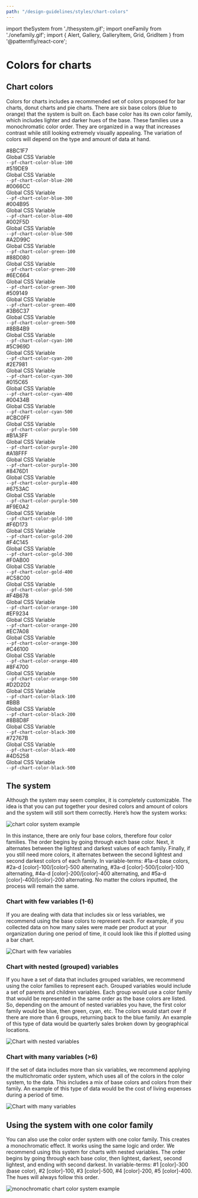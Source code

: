 ```yaml
---
path: "/design-guidelines/styles/chart-colors"
---
```

import theSystem from './thesystem.gif';
import oneFamily from './onefamily.gif';
import { Alert, Gallery, GalleryItem, Grid, GridItem } from '@patternfly/react-core';

# Colors for charts
## Chart colors

Colors for charts includes a recommended set of colors proposed for bar charts, donut charts and pie charts. There are six base colors (blue to orange) that the system is built on. Each base color has its own color family, which includes lighter and darker hues of the base. These families use a monochromatic color order. They are organized in a way that increases contrast while still looking extremely visually appealing. The variation of colors will depend on the type and amount of data at hand.

<Grid>
    <GridItem span={2}>
        <Grid>
            <GridItem span={12}>
                <div className="chart-colors-gallery--blue-1"></div>
            </GridItem>
            <GridItem span={12}>
            <div class="chart-colors-gallery--information">
                <div>#8BC1F7</div>
                <div class="css-var-text">Global CSS Variable</div>
                <div><code>--pf-chart-color-blue-100</code></div>
            </div>
            </GridItem>
        </Grid>
    </GridItem>
    <GridItem span={2}>
        <Grid>
        <GridItem span={12}>
            <div className="chart-colors-gallery--blue-2"></div>
        </GridItem>
        <GridItem span={12}>
            <div class="chart-colors-gallery--information">
            <div>#519DE9</div>
            <div class="css-var-text">Global CSS Variable</div>
            <div><code>--pf-chart-color-blue-200</code></div>
            </div>
        </GridItem>
        </Grid>
    </GridItem>
    <GridItem span={2}>
        <Grid>
            <GridItem span={12}>
                <div className="chart-colors-gallery--blue-3"></div>
            </GridItem>
            <GridItem span={12}>
                <div class="chart-colors-gallery--information">
                <div>#0066CC</div>
                <div class="css-var-text">Global CSS Variable</div>
                <div><code>--pf-chart-color-blue-300</code></div>
                </div>
            </GridItem>
        </Grid>
    </GridItem>
    <GridItem span={2}>
        <Grid>
            <GridItem span={12}>
                <div className="chart-colors-gallery--blue-4"></div>
            </GridItem>
            <GridItem span={12}>
                <div class="chart-colors-gallery--information">
                <div>#004B95</div>
                <div class="css-var-text">Global CSS Variable</div>
                <div><code>--pf-chart-color-blue-400</code></div>
                </div>
            </GridItem>
        </Grid>
    </GridItem>
    <GridItem span={2}>
        <Grid>
            <GridItem span={12}>
                <div className="chart-colors-gallery--blue-5"></div>
            </GridItem>
            <GridItem span={12}>
                <div class="chart-colors-gallery--information">
                <div>#002F5D</div>
                <div class="css-var-text">Global CSS Variable</div>
                <div><code>--pf-chart-color-blue-500</code></div>
                </div>
            </GridItem>
        </Grid>
    </GridItem>
    <GridItem span={2}>
    </GridItem>
    <GridItem span={2}>
        <Grid>
            <GridItem span={12}>
                <div className="chart-colors-gallery--green-1"></div>
            </GridItem>
            <GridItem span={12}>
                <div class="chart-colors-gallery--information">
                <div>#A2D99C</div>
                <div class="css-var-text">Global CSS Variable</div>
                <div><code>--pf-chart-color-green-100</code></div>
                </div>
            </GridItem>
        </Grid>
    </GridItem>
    <GridItem span={2}>
        <Grid>
            <GridItem span={12}>
                <div className="chart-colors-gallery--green-2"></div>
            </GridItem>
            <GridItem span={12}>
                <div class="chart-colors-gallery--information">
                <div>#88D080</div>
                <div class="css-var-text">Global CSS Variable</div>
                <div><code>--pf-chart-color-green-200</code></div>
                </div>
            </GridItem>
        </Grid>
    </GridItem>
    <GridItem span={2}>
        <Grid>
            <GridItem span={12}>
                <div className="chart-colors-gallery--green-3"></div>
            </GridItem>
            <GridItem span={12}>
                <div class="chart-colors-gallery--information">
                <div>#6EC664</div>
                <div class="css-var-text">Global CSS Variable</div>
                <div><code>--pf-chart-color-green-300</code></div>
                </div>
            </GridItem>
        </Grid>
    </GridItem>
    <GridItem span={2}>
        <Grid>
            <GridItem span={12}>
                <div className="chart-colors-gallery--green-4"></div>
            </GridItem>
            <GridItem span={12}>
                <div class="chart-colors-gallery--information">
                <div>#509149</div>
                <div class="css-var-text">Global CSS Variable</div>
                <div><code>--pf-chart-color-green-400</code></div>
                </div>
            </GridItem>
        </Grid>
     </GridItem>
    <GridItem span={2}>
        <Grid>
            <GridItem span={12}>
                <div className="chart-colors-gallery--green-5"></div>
            </GridItem>
            <GridItem span={12}>
                <div class="chart-colors-gallery--information">
                <div>#3B6C37</div>
                <div class="css-var-text">Global CSS Variable</div>
                <div><code>--pf-chart-color-green-500</code></div>
                </div>
            </GridItem>
        </Grid>
    </GridItem>
    <GridItem span={2}>
    </GridItem>
    <GridItem span={2}>
        <Grid>
            <GridItem span={12}>
                <div className="chart-colors-gallery--cyan-1"></div>
            </GridItem>
            <GridItem span={12}>
                <div class="chart-colors-gallery--information">
                <div>#8BB4B9</div>
                <div class="css-var-text">Global CSS Variable</div>
                <div><code>--pf-chart-color-cyan-100</code></div>
                </div>
            </GridItem>
        </Grid>
     </GridItem>
    <GridItem span={2}>
        <Grid>
            <GridItem span={12}>
                <div className="chart-colors-gallery--cyan-2"></div>
            </GridItem>
            <GridItem span={12}>
                <div class="chart-colors-gallery--information">
                <div>#5C969D</div>
                <div class="css-var-text">Global CSS Variable</div>
                <div><code>--pf-chart-color-cyan-200</code></div>
                </div>
            </GridItem>
        </Grid>
    </GridItem>
    <GridItem span={2}>
        <Grid>
            <GridItem span={12}>
                <div className="chart-colors-gallery--cyan-3"></div>
            </GridItem>
            <GridItem span={12}>
                <div class="chart-colors-gallery--information">
                <div>#2E7981</div>
                <div class="css-var-text">Global CSS Variable</div>
                <div><code>--pf-chart-color-cyan-300</code></div>
                </div>
            </GridItem>
        </Grid>
    </GridItem>
    <GridItem span={2}>
        <Grid>
            <GridItem span={12}>
                <div className="chart-colors-gallery--cyan-4"></div>
            </GridItem>
            <GridItem span={12}>
                <div class="chart-colors-gallery--information">
                <div>#015C65</div>
                <div class="css-var-text">Global CSS Variable</div>
                <div><code>--pf-chart-color-cyan-400</code></div>
                </div>
            </GridItem>
        </Grid>
    </GridItem>
    <GridItem span={2}>
        <Grid>
            <GridItem span={12}>
                <div className="chart-colors-gallery--cyan-5"></div>
            </GridItem>
            <GridItem span={12}>
                <div class="chart-colors-gallery--information">
                <div>#00434B</div>
                <div class="css-var-text">Global CSS Variable</div>
                <div><code>--pf-chart-color-cyan-500</code></div>
                </div>
            </GridItem>
        </Grid>
    </GridItem>
    <GridItem span={2}>
    </GridItem>
    <GridItem span={2}>
        <Grid>
            <GridItem span={12}>
                <div className="chart-colors-gallery--purple-1"></div>
            </GridItem>
            <GridItem span={12}>
                <div class="chart-colors-gallery--information">
                <div>#CBC0FF</div>
                <div class="css-var-text">Global CSS Variable</div>
                <div><code>--pf-chart-color-purple-500</code></div>
                </div>
            </GridItem>
        </Grid>
    </GridItem>
    <GridItem span={2}>
        <Grid>
            <GridItem span={12}>
                <div className="chart-colors-gallery--purple-2"></div>
            </GridItem>
            <GridItem span={12}>
                <div class="chart-colors-gallery--information">
                <div>#B1A3FF</div>
                <div class="css-var-text">Global CSS Variable</div>
                <div><code>--pf-chart-color-purple-200</code></div>
                </div>
            </GridItem>
        </Grid>
    </GridItem>
    <GridItem span={2}>
        <Grid>
            <GridItem span={12}>
                <div className="chart-colors-gallery--purple-3"></div>
            </GridItem>
            <GridItem span={12}>
                <div class="chart-colors-gallery--information">
                <div>#A18FFF</div>
                <div class="css-var-text">Global CSS Variable</div>
                <div><code>--pf-chart-color-purple-300</code></div>
                </div>
            </GridItem>
        </Grid>
    </GridItem>
    <GridItem span={2}>
        <Grid>
            <GridItem span={12}>
                <div className="chart-colors-gallery--purple-4"></div>
            </GridItem>
            <GridItem span={12}>
                <div class="chart-colors-gallery--information">
                <div>#8476D1</div>
                <div class="css-var-text">Global CSS Variable</div>
                <div><code>--pf-chart-color-purple-400</code></div>
                </div>
            </GridItem>
        </Grid>
    </GridItem>
    <GridItem span={2}>
        <Grid>
            <GridItem span={12}>
                <div className="chart-colors-gallery--purple-5"></div>
            </GridItem>
            <GridItem span={12}>
                <div class="chart-colors-gallery--information">
                <div>#6753AC</div>
                <div class="css-var-text">Global CSS Variable</div>
                <div><code>--pf-chart-color-purple-500</code></div>
                </div>
            </GridItem>
        </Grid>
    </GridItem>
    <GridItem span={2}>
    </GridItem>
    <GridItem span={2}>
        <Grid>
            <GridItem span={12}>
                <div className="chart-colors-gallery--gold-1"></div>
            </GridItem>
            <GridItem span={12}>
                <div class="chart-colors-gallery--information">
                <div>#F9E0A2</div>
                <div class="css-var-text">Global CSS Variable</div>
                <div><code>--pf-chart-color-gold-100</code></div>
                </div>
            </GridItem>
        </Grid>
    </GridItem>
    <GridItem span={2}>
        <Grid>
            <GridItem span={12}>
                <div className="chart-colors-gallery--gold-2"></div>
            </GridItem>
            <GridItem span={12}>
                <div class="chart-colors-gallery--information">
                <div>#F6D173</div>
                <div class="css-var-text">Global CSS Variable</div>
                <div><code>--pf-chart-color-gold-200</code></div>
                </div>
            </GridItem>
        </Grid>
    </GridItem>
    <GridItem span={2}>
        <Grid>
            <GridItem span={12}>
                <div className="chart-colors-gallery--gold-3"></div>
            </GridItem>
            <GridItem span={12}>
                <div class="chart-colors-gallery--information">
                <div>#F4C145</div>
                <div class="css-var-text">Global CSS Variable</div>
                <div><code>--pf-chart-color-gold-300</code></div>
                </div>
            </GridItem>
        </Grid>
    </GridItem>
    <GridItem span={2}>
        <Grid>
            <GridItem span={12}>
                <div className="chart-colors-gallery--gold-4"></div>
            </GridItem>
            <GridItem span={12}>
                <div class="chart-colors-gallery--information">
                <div>#F0AB00</div>
                <div class="css-var-text">Global CSS Variable</div>
                <div><code>--pf-chart-color-gold-400</code></div>
                </div>
            </GridItem>
        </Grid>
    </GridItem>
    <GridItem span={2}>
        <Grid>
            <GridItem span={12}>
                <div className="chart-colors-gallery--gold-5"></div>
            </GridItem>
            <GridItem span={12}>
                <div class="chart-colors-gallery--information">
                <div>#C58C00</div>
                <div class="css-var-text">Global CSS Variable</div>
                <div><code>--pf-chart-color-gold-500</code></div>
                </div>
            </GridItem>
        </Grid>
    </GridItem>
    <GridItem span={2}>
    </GridItem>
    <GridItem span={2}>
        <Grid>
            <GridItem span={12}>
                <div className="chart-colors-gallery--orange-1"></div>
            </GridItem>
            <GridItem span={12}>
                <div class="chart-colors-gallery--information">
                <div>#F4B678</div>
                <div class="css-var-text">Global CSS Variable</div>
                <div><code>--pf-chart-color-orange-100</code></div>
                </div>
            </GridItem>
        </Grid>
    </GridItem>
    <GridItem span={2}>
        <Grid>
            <GridItem span={12}>
                <div className="chart-colors-gallery--orange-2"></div>
            </GridItem>
            <GridItem span={12}>
                <div class="chart-colors-gallery--information">
                <div>#EF9234</div>
                <div class="css-var-text">Global CSS Variable</div>
                <div><code>--pf-chart-color-orange-200</code></div>
                </div>
            </GridItem>
        </Grid>
    </GridItem>
    <GridItem span={2}>
        <Grid>
            <GridItem span={12}>
                <div className="chart-colors-gallery--orange-3"></div>
            </GridItem>
            <GridItem span={12}>
                <div class="chart-colors-gallery--information">
                <div>#EC7A08</div>
                <div class="css-var-text">Global CSS Variable</div>
                <div><code>--pf-chart-color-orange-300</code></div>
                </div>
            </GridItem>
        </Grid>
    </GridItem>
    <GridItem span={2}>
        <Grid>
            <GridItem span={12}>
                <div className="chart-colors-gallery--orange-4"></div>
            </GridItem>
            <GridItem span={12}>
                <div class="chart-colors-gallery--information">
                <div>#C46100</div>
                <div class="css-var-text">Global CSS Variable</div>
                <div><code>--pf-chart-color-orange-400</code></div>
                </div>
            </GridItem>
        </Grid>
    </GridItem>
    <GridItem span={2}>
        <Grid>
            <GridItem span={12}>
                <div className="chart-colors-gallery--orange-5"></div>
            </GridItem>
            <GridItem span={12}>
                <div class="chart-colors-gallery--information">
                <div>#8F4700</div>
                <div class="css-var-text">Global CSS Variable</div>
                <div><code>--pf-chart-color-orange-500</code></div>
                </div>
            </GridItem>
        </Grid>
    </GridItem>
    <GridItem span={2}>
    </GridItem>
    <GridItem span={2}>
        <Grid>
            <GridItem span={12}>
                <div className="chart-colors-gallery--black-1"></div>
            </GridItem>
            <GridItem span={12}>
                <div class="chart-colors-gallery--information">
                <div>#D2D2D2</div>
                <div class="css-var-text">Global CSS Variable</div>
                <div><code>--pf-chart-color-black-100</code></div>
                </div>
            </GridItem>
        </Grid>
    </GridItem>
    <GridItem span={2}>
        <Grid>
            <GridItem span={12}>
                <div className="chart-colors-gallery--black-2"></div>
            </GridItem>
            <GridItem span={12}>
                <div class="chart-colors-gallery--information">
                <div>#BBB</div>
                <div class="css-var-text">Global CSS Variable</div>
                <div><code>--pf-chart-color-black-200</code></div>
                </div>
            </GridItem>
        </Grid>
    </GridItem>
    <GridItem span={2}>
        <Grid>
            <GridItem span={12}>
                <div className="chart-colors-gallery--black-3"></div>
            </GridItem>
            <GridItem span={12}>
                <div class="chart-colors-gallery--information">
                <div>#8B8D8F</div>
                <div class="css-var-text">Global CSS Variable</div>
                <div><code>--pf-chart-color-black-300</code></div>
                </div>
            </GridItem>
        </Grid>
    </GridItem>
    <GridItem span={2}>
        <Grid>
            <GridItem span={12}>
                <div className="chart-colors-gallery--black-4"></div>
            </GridItem>
            <GridItem span={12}>
                <div class="chart-colors-gallery--information">
                <div>#72767B</div>
                <div class="css-var-text">Global CSS Variable</div>
                <div><code>--pf-chart-color-black-400</code></div>
                </div>
            </GridItem>
        </Grid>
    </GridItem>
    <GridItem span={2}>
        <Grid>
            <GridItem span={12}>
                <div className="chart-colors-gallery--black-5"></div>
            </GridItem>
            <GridItem span={12}>
                <div class="chart-colors-gallery--information">
                <div>#4D5258</div>
                <div class="css-var-text">Global CSS Variable</div>
                <div><code>--pf-chart-color-black-500</code></div>
                </div>
            </GridItem>
        </Grid>
    </GridItem>
    <GridItem span={2}>
    </GridItem>
</Grid>

## The system
Although the system may seem complex, it is completely customizable. The idea is that you can put together your desired colors and amount of colors and the system will still sort them correctly. Here’s how the system works:

<img alt ="chart color system example" src={theSystem} />

In this instance, there are only four base colors, therefore four color families. The order begins by going through each base color. Next, it alternates between the lightest and darkest values of each family. Finally, if you still need more colors, it alternates between the second lightest and second darkest colors of each family. In variable-terms: #1a-d base colors, #2a-d [color]-100/[color]-500 alternating, #3a-d [color]-500/[color]-100 alternating, #4a-d [color]-200/[color]-400 alternating, and #5a-d [color]-400/[color]-200 alternating. No matter the colors inputted, the process will remain the same.

### Chart with few variables (1-6)

If you are dealing with data that includes six or less variables, we recommend using the base colors to represent each. For example, if you collected data on how many sales were made per product at your organization during one period of time, it could look like this if plotted using a bar chart.

![Chart with few variables](fewvariables.png)

### Chart with nested (grouped) variables

If you have a set of data that includes grouped variables, we recommend using the color families to represent each. Grouped variables would include a set of parents and children variables. Each group would use a color family that would be represented in the same order as the base colors are listed. So, depending on the amount of nested variables you have, the first color family would be blue, then green, cyan, etc. The colors would start over if there are more than 6 groups, returning back to the blue family. An example of this type of data would be quarterly sales broken down by geographical locations.

![Chart with nested variables](nestedvariables.png)

### Chart with many variables (>6)

If the set of data includes more than six variables, we recommend applying the multichromatic order system, which uses all of the colors in the color system, to the data. This includes a mix of base colors and colors from their family. An example of this type of data would be the cost of living expenses during a period of time.

![Chart with many variables](manyvariables.png)

## Using the system with one color family

You can also use the color order system with one color family. This creates a monochromatic effect. It works using the same logic and order. We recommend using this system for charts with nested variables. The order begins by going through each base color, then lightest, darkest, second lightest, and ending with second darkest. In variable-terms: #1 [color]-300 (base color), #2 [color]-100, #3 [color]-500, #4 [color]-200, #5 [color]-400. The hues will always follow this order.

<img alt ="monochromatic chart color system example" src={oneFamily} />
